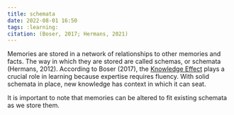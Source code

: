 ```yaml
---
title: schemata
date: 2022-08-01 16:50
tags: :learning:
citation: (Boser, 2017; Hermans, 2021)
---
```


Memories are stored in a network of relationships to other memories and facts. The way in which they are stored are called schemas, or schemata (Hermans, 2012). According to Boser (2017), the [Knowledge Effect](202208011658.md) plays a crucial role in learning because expertise requires fluency. With solid schemata in place, new knowledge has context in which it can seat.

It is important to note that memories can be altered to fit existing schemata as we store them.
